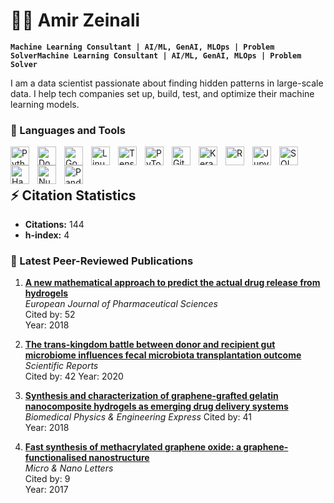 # 👨‍💻 Amir Zeinali

**`Machine Learning Consultant | AI/ML, GenAI, MLOps | Problem SolverMachine Learning Consultant | AI/ML, GenAI, MLOps | Problem Solver`**

I am a data scientist passionate about finding hidden patterns in large-scale data. I help tech companies set up, build, test, and optimize their machine learning models. 

### 🧰 Languages and Tools
<img align="left" alt="Python" width="30px" style="padding-right:10px;" src="https://cdn.jsdelivr.net/gh/devicons/devicon/icons/python/python-plain.svg" />
<img align="left" alt="Docker" width="30px" style="padding-right:10px;" src="https://cdn.jsdelivr.net/gh/devicons/devicon/icons/docker/docker-original.svg" />
<img align="left" alt="Google Cloud Platform" width="30px" style="padding-right:10px;" src="https://cdn.jsdelivr.net/gh/devicons/devicon/icons/googlecloud/googlecloud-original.svg" />
<img align="left" alt="Linux" width="30px" style="padding-right:10px;" src="https://cdn.jsdelivr.net/gh/devicons/devicon/icons/linux/linux-original.svg" />
<img align="left" alt="TensorFlow" width="30px" style="padding-right:10px;" src="https://cdn.jsdelivr.net/gh/devicons/devicon/icons/tensorflow/tensorflow-original.svg" />
<img align="left" alt="PyTorch" width="30px" style="padding-right:10px;" src="https://cdn.jsdelivr.net/gh/devicons/devicon/icons/pytorch/pytorch-original.svg" />
<img align="left" alt="Git" width="30px" style="padding-right:10px;" src="https://cdn.jsdelivr.net/gh/devicons/devicon/icons/git/git-original.svg" />
<img align="left" alt="Keras" width="30px" style="padding-right:10px;" src="https://cdn.jsdelivr.net/gh/devicons/devicon/icons/keras/keras-original.svg" />
<img align="left" alt="R" width="30px" style="padding-right:10px;" src="https://cdn.jsdelivr.net/gh/devicons/devicon/icons/r/r-original.svg" />
<img align="left" alt="Jupyter" width="30px" style="padding-right:10px;" src="https://cdn.jsdelivr.net/gh/devicons/devicon/icons/jupyter/jupyter-original.svg" />
<img align="left" alt="SQL" width="30px" style="padding-right:10px;" src="https://cdn.jsdelivr.net/gh/devicons/devicon/icons/mysql/mysql-original.svg" />
<img align="left" alt="Hadoop" width="30px" style="padding-right:10px;" src="https://cdn.jsdelivr.net/gh/devicons/devicon/icons/hadoop/hadoop-original.svg" />
<img align="left" alt="NumPy" width="30px" style="padding-right:10px;" src="https://cdn.jsdelivr.net/gh/devicons/devicon/icons/numpy/numpy-original.svg" />
<img align="left" alt="Pandas" width="30px" style="padding-right:10px;" src="https://cdn.jsdelivr.net/gh/devicons/devicon/icons/pandas/pandas-original.svg" />

<br />
<br />

## ⚡️ Citation Statistics

- **Citations:** 144
- **h-index:** 4


### 📝 Latest Peer-Reviewed Publications

1. **[A new mathematical approach to predict the actual drug release from hydrogels](https://www.sciencedirect.com/science/article/abs/pii/S0928098717305304)**  
   _European Journal of Pharmaceutical Sciences_\
   Cited by: 52  
   Year: 2018  

3. **[The trans-kingdom battle between donor and recipient gut microbiome influences fecal microbiota transplantation outcome](https://www.nature.com/articles/s41598-020-75162-x)**  
   _Scientific Reports_\
   Cited by: 42
   Year: 2020  

5. **[Synthesis and characterization of graphene-grafted gelatin nanocomposite hydrogels as emerging drug delivery systems](https://iopscience.iop.org/article/10.1088/2057-1976/aad745/meta)**  
   _Biomedical Physics & Engineering Express_
   Cited by: 41  
   Year: 2018  

6. **[Fast synthesis of methacrylated graphene oxide: a graphene-functionalised nanostructure](https://ietresearch.onlinelibrary.wiley.com/doi/pdfdirect/10.1049/mnl.2017.0461)**  
   _Micro & Nano Letters_  
   Cited by: 9  
   Year: 2017  
